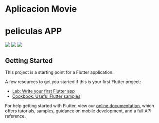 # Aplicacion Movie
# peliculas APP

![](https://i.ibb.co/zZdZVDg/pelicula.png)
![](https://i.ibb.co/92syrD7/peliculas1.png)
![](https://i.ibb.co/Q67KdjR/pelicula2.png)

## Getting Started

This project is a starting point for a Flutter application.

A few resources to get you started if this is your first Flutter project:

- [Lab: Write your first Flutter app](https://flutter.dev/docs/get-started/codelab)
- [Cookbook: Useful Flutter samples](https://flutter.dev/docs/cookbook)

For help getting started with Flutter, view our
[online documentation](https://flutter.dev/docs), which offers tutorials,
samples, guidance on mobile development, and a full API reference.
